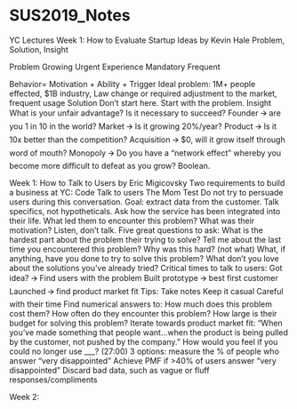 # SUS2019_Notes

YC Lectures
Week 1: How to Evaluate Startup Ideas by Kevin Hale
Problem, Solution, Insight

Problem
Growing
Urgent
Experience
Mandatory
Frequent

Behavior= Motivation + Ability + Trigger
    Ideal problem: 1M+ people effected, $1B industry, Law change or required adjustment to the market, frequent usage
Solution
Don’t start here. Start with the problem.
Insight
What is your unfair advantage? Is it necessary to succeed?
Founder 🡪 are you 1 in 10 in the world?
Market 🡪 Is it growing 20%/year?
Product 🡪 Is it 10x better than the competition?
Acquisition 🡪 $0, will it grow itself through word of mouth?
Monopoly 🡪 Do you have a “network effect” whereby you become more difficult to defeat as you grow? Boolean.

Week 1: How to Talk to Users by Eric Migicovsky
Two requirements to build a business at YC: 
Code
Talk to users
The Mom Test
Do not try to persuade users during this conversation. Goal: extract data from the customer.
Talk specifics, not hypotheticals. Ask how the service has been integrated into their life. What led them to encounter this problem? What was their motivation?
Listen, don’t talk.
Five great questions to ask:
What is the hardest part about the problem their trying to solve?
Tell me about the last time you encountered this problem?
Why was this hard? (not what)
What, if anything, have you done to try to solve this problem?
What don’t you love about the solutions you’ve already tried?
Critical times to talk to users:
Got idea? 🡪 Find users with the problem
Built prototype 🡪 best first customer
Launched 🡪 find product market fit
Tips:
Take notes
Keep it casual
Careful with their time
Find numerical answers to:
How much does this problem cost them?
How often do they encounter this problem?
How large is their budget for solving this problem?
Iterate towards product market fit: “When you’ve made something that people want…when the product is being pulled by the customer, not pushed by the company.”
How would you feel if you could no longer use ___? (27:00)
3 options: measure the % of people who answer “very disappointed”
Achieve PMF if >40% of users answer “very disappointed”
Discard bad data, such as vague or fluff responses/compliments

Week 2: 
